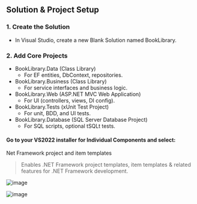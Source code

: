 ## Solution & Project Setup

### 1. Create the Solution
- In Visual Studio, create a new Blank Solution named BookLibrary.

### 2. Add Core Projects

- BookLibrary.Data (Class Library)
  - For EF entities, DbContext, repositories.
- BookLibrary.Business (Class Library)
  - For service interfaces and business logic.
- BookLibrary.Web (ASP.NET MVC Web Application)
  - For UI (controllers, views, DI config).
- BookLibrary.Tests (xUnit Test Project)
  - For unit, BDD, and UI tests.
- BookLibrary.Database (SQL Server Database Project)
  - For SQL scripts, optional tSQLt tests.

#### Go to your VS2022 installer for Individual Components and select:

Net Framework project and item templates

> Enables .NET Framework project templates, item templates & related features for .NET Framework development.

![image](https://github.com/user-attachments/assets/e65816e7-d88b-4834-951e-7f3b1ff4d28d)

![image](https://github.com/user-attachments/assets/c4f8f772-9176-465a-8c97-adbbe7d43330)
